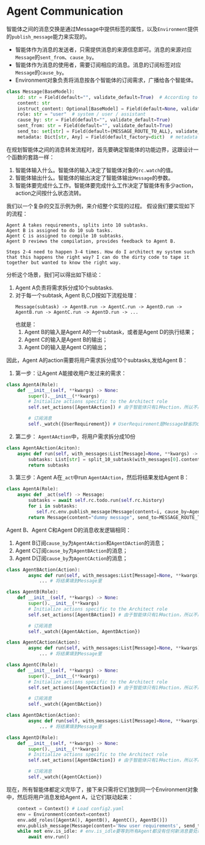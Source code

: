 # Agent Communication

智能体之间的消息交换是通过Message中提供标签的属性，以及`Environment`提供的`publish_message`能力来实现的。

- 智能体作为消息的发送者，只需提供消息的来源信息即可。消息的来源对应`Message`的`sent_from`、`cause_by`。
- 智能体作为消息的使用者，需要订阅相应的消息。消息的订阅标签对应`Message`的`cause_by`。
- Environment对象负责将消息按各个智能体的订阅需求，广播给各个智能体。

```python
class Message(BaseModel):
    id: str = Field(default="", validate_default=True)  # According to Section 2.2.3.1.1 of RFC 135
    content: str
    instruct_content: Optional[BaseModel] = Field(default=None, validate_default=True)
    role: str = "user"  # system / user / assistant
    cause_by: str = Field(default="", validate_default=True)
    sent_from: str = Field(default="", validate_default=True)
    send_to: set[str] = Field(default={MESSAGE_ROUTE_TO_ALL}, validate_default=True)
    metadata: Dict[str, Any] = Field(default_factory=dict)  # metadata for `content` and `instruct_content`

```

在规划智能体之间的消息转发流程时，首先要确定智能体的功能边界，这跟设计一个函数的套路一样：

1.  智能体输入什么。智能体的输入决定了智能体对象的`rc.watch`的值。
2.  智能体输出什么。智能体的输出决定了智能体输出`Message`的参数。
3.  智能体要完成什么工作。智能体要完成什么工作决定了智能体有多少action，action之间按什么状态流转。

我们以一个复杂的交互示例为例，来介绍整个实现的过程。 假设我们要实现如下的流程：

```text
Agent A takes requirements, splits into 10 subtasks.
Agent B is assigned to do 10 sub tasks.
Agent C is assigned to compile 10 subtasks.
Agent D reviews the compilation, provides feedback to Agent B.

Steps 2-4 need to happen 3-4 times. How do I architect my system such that this happens the right way? I can do the dirty code to tape it together but wanted to know the right way.
```

分析这个场景，我们可以得出如下结论：

1. Agent A负责将需求拆分成10个subtasks.
2. 对于每一个subtask, Agent B,C,D按如下流程处理：
   ```
   Message(subtask) -> AgentB.run -> AgentC.run -> AgentD.run -> AgentB.run -> AgentC.run -> AgentD.run -> ...
   ```
   也就是：
   1. Agent B的输入是Agent A的一个subtask，或者是Agent D的执行结果；
   2. Agent C的输入是Agent B的输出；
   3. Agent D的输入是Agent C的输出；

因此，Agent A的action需要将用户需求拆分成10个subtasks,发给Agent B：

1. 第一步：让Agent A能接收用户发过来的需求：

```python
class AgentA(Role):
    def __init__(self, **kwargs) -> None:
        super().__init__(**kwargs)
        # Initialize actions specific to the Architect role
        self.set_actions([AgentAAction]) # 由于智能体只有1种action，所以不用改写_think函数。

        # 订阅消息
        self._watch({UserRequirement}) # UserRequirement是Message缺省的cause_by的值
```

2. 第二步： `AgentAAction`中，将用户需求拆分成10份

```python
class AgentAAction(Aciton):
    async def run(self, with_messages:List[Message]=None, **kwargs) -> List[str]:
        subtasks: List[str] = split_10_subtask(with_messages[0].content)
        return subtasks
```

3. 第三步：Agent A在`_act`中run `AgentAAction`，然后将结果发给Agent B：

```python
class AgentA(Role):
    async def _act(self) -> Message:
        subtasks = await self.rc.todo.run(self.rc.history)
        for i in subtasks:
           self.rc.env.publish_message(Message(content=i, cause_by=AgentAAction)) # 发送10条这种消息，Agent B订阅了这种类型的消息
        return Message(content="dummy message", send_to=MESSAGE_ROUTE_TO_NONE) # 消息已发，所以return一个空消息就行
```

Agent B、Agent C和Agent D的消息收发逻辑相同：

1. Agent B订阅`cause_by`为`AgentAAction`和`AgentDAction`的消息；
2. Agent C订阅`cause_by`为`AgentBAction`的消息；
3. Agent D订阅`cause_by`为`AgentCAction`的消息；

```python
class AgentBAction(Action):
        async def run(self, with_messages:List[Message]=None, **kwargs) -> Message:
            ... # 将结果填到Message里

class AgentB(Role):
    def __init__(self, **kwargs) -> None:
        super().__init__(**kwargs)
        # Initialize actions specific to the Architect role
        self.set_actions([AgentBAction]) # 由于智能体只有1种action，所以不用改写_think函数。

        # 订阅消息
        self._watch({AgentAAction, AgentDAction})
```

```python
class AgentCAction(Action):
        async def run(self, with_messages:List[Message]=None, **kwargs) -> Message:
            ... # 将结果填到Message里

class AgentC(Role):
    def __init__(self, **kwargs) -> None:
        super().__init__(**kwargs)
        # Initialize actions specific to the Architect role
        self.set_actions([AgentCAction]) # 由于智能体只有1种action，所以不用改写_think函数。

        # 订阅消息
        self._watch({AgentBAction})
```

```python
class AgentDAction(Action):
        async def run(self, with_messages:List[Message]=None, **kwargs) -> Message:
            ... # 将结果填到Message里

class AgentD(Role):
    def __init__(self, **kwargs) -> None:
        super().__init__(**kwargs)
        # Initialize actions specific to the Architect role
        self.set_actions([AgentDAction]) # 由于智能体只有1种action，所以不用改写_think函数。

        # 订阅消息
        self._watch({AgentCAction})
```

现在，所有智能体都定义完毕了，接下来只需将它们放到同一个Environment对象中，然后将用户消息发给Agent A，让它们联动起来：

```python
    context = Context() # Load config2.yaml
    env = Environment(context=context)
    env.add_roles([AgentA(), AgentB(), AgentC(), AgentD()])
    env.publish_message(Message(content='New user requirements', send_to=AgentA)) # 将用户的消息发送个Agent A，让Agent A开始工作。
    while not env.is_idle: # env.is_idle要等到所有Agent都没有任何新消息要处理后才会为True
        await env.run()
```
